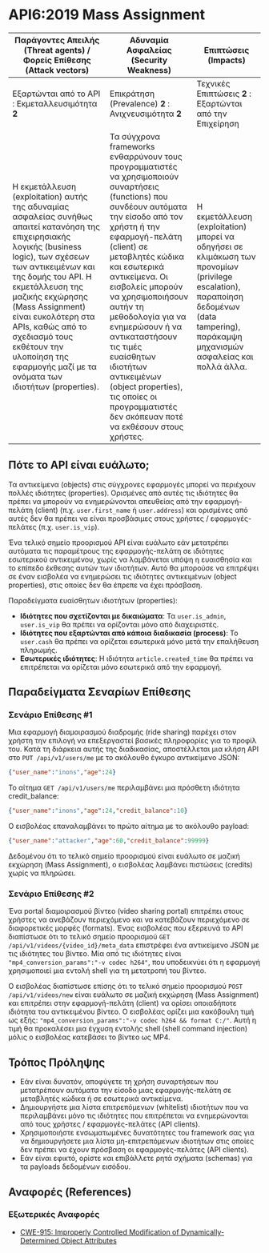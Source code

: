 API6:2019 Mass Assignment
===========================

| Παράγοντες Απειλής (Threat agents) / Φορείς Επίθεσης (Attack vectors) | Αδυναμία Ασφαλείας (Security Weakness) | Επιπτώσεις (Impacts) |
| - | - | - |
| Εξαρτώνται από το API : Εκμεταλλευσιμότητα **2** | Επικράτηση (Prevalence) **2** : Ανιχνευσιμότητα **2** | Τεχνικές Επιπτώσεις **2** : Εξαρτώνται από την Επιχείρηση |
| Η εκμετάλλευση (exploitation) αυτής της αδυναμίας ασφαλείας συνήθως απαιτεί κατανόηση της επιχειρησιακής λογικής (business logic), των σχέσεων των αντικειμένων και της δομής του API.  Η εκμετάλλευση της μαζικής εκχώρησης (Mass Assignment) είναι ευκολότερη στα APIs, καθώς από το σχεδιασμό τους εκθέτουν την υλοποίηση της εφαρμογής μαζί με τα ονόματα των ιδιοτήτων (properties). | Τα σύγχρονα frameworks ενθαρρύνουν τους προγραμματιστές να χρησιμοποιούν συναρτήσεις (functions) που συνδέουν αυτόματα την είσοδο από τον χρήστη ή την εφαρμογή-πελάτη (client) σε μεταβλητές κώδικα και εσωτερικά αντικείμενα. Οι εισβολείς μπορούν να χρησιμοποιήσουν αυτήν τη μεθοδολογία για να ενημερώσουν ή να αντικαταστήσουν τις τιμές ευαίσθητων ιδιοτήτων αντικειμένων (object properties), τις οποίες οι προγραμματιστές δεν σκόπευαν ποτέ να εκθέσουν στους χρήστες. | Η εκμετάλλευση (exploitation) μπορεί να οδηγήσει σε κλιμάκωση των προνομίων (privilege escalation), παραποίηση δεδομένων (data tampering), παράκαμψη μηχανισμών ασφαλείας και πολλά άλλα. |

## Πότε το API είναι ευάλωτο;

Τα αντικείμενα (objects) στις σύγχρονες εφαρμογές μπορεί να περιέχουν πολλές ιδιότητες (properties). 
Ορισμένες από αυτές τις ιδιότητες θα πρέπει να μπορούν να ενημερώνονται απευθείας από την εφαρμογή-πελάτη (client) (π.χ. `user.first_name` ή `user.address`) και ορισμένες από αυτές δεν θα πρέπει να είναι προσβάσιμες στους χρήστες / εφαρμογές-πελάτες (π.χ. `user.is_vip`).

Ένα τελικό σημείο προορισμού API είναι ευάλωτο εάν μετατρέπει αυτόματα τις παραμέτρους της εφαρμογής-πελάτη σε ιδιότητες εσωτερικού αντικειμένου, χωρίς να λαμβάνεται υπόψη η ευαισθησία και το επίπεδο έκθεσης αυτών των ιδιοτήτων. Αυτό θα μπορούσε να επιτρέψει σε έναν εισβολέα να ενημερώσει τις ιδιότητες αντικειμένων (object properties), στις οποίες δεν θα έπρεπε να έχει πρόσβαση.

Παραδείγματα ευαίσθητων ιδιοτήτων (properties):

* **Ιδιότητες που σχετίζονται με δικαιώματα**: Τα `user.is_admin`, `user.is_vip` θα πρέπει να ορίζονται μόνο από διαχειριστές.
* **Ιδιότητες που εξαρτώνται από κάποια διαδικασία (process)**: Το `user.cash` θα πρέπει να ορίζεται εσωτερικά μόνο μετά την επαλήθευση πληρωμής.
* **Εσωτερικές ιδιότητες**: Η ιδιότητα `article.created_time` θα πρέπει να επιτρέπεται να ορίζεται μόνο εσωτερικά από την εφαρμογή.

## Παραδείγματα Σεναρίων Επίθεσης

### Σενάριο Επίθεσης #1

Μια εφαρμογή διαμοιρασμού διαδρομής (ride sharing) παρέχει στον χρήστη την επιλογή να επεξεργαστεί βασικές πληροφορίες για το προφίλ του. 
Κατά τη διάρκεια αυτής της διαδικασίας, αποστέλλεται μια κλήση API στο
`PUT /api/v1/users/me` με το ακόλουθο έγκυρο αντικείμενο JSON:

```json
{"user_name":"inons","age":24}
```

Το αίτημα `GET /api/v1/users/me` περιλαμβάνει μια πρόσθετη ιδιότητα credit_balance:

```json
{"user_name":"inons","age":24,"credit_balance":10}
```

Ο εισβολέας επαναλαμβάνει το πρώτο αίτημα με το ακόλουθο payload:
```json
{"user_name":"attacker","age":60,"credit_balance":99999}
```

Δεδομένου ότι το τελικό σημείο προορισμού είναι ευάλωτο σε μαζική εκχώρηση (Mass Assignment), ο εισβολέας λαμβάνει πιστώσεις (credits) χωρίς να πληρώσει.

### Σενάριο Επίθεσης #2

Ένα portal διαμοιρασμού βίντεο (video sharing portal) επιτρέπει στους χρήστες να ανεβάζουν περιεχόμενο και να κατεβάζουν περιεχόμενο σε διαφορετικές μορφές (formats). Ένας εισβολέας που εξερευνά το API διαπίστωσε ότι το τελικό σημείο προορισμού `GET /api/v1/videos/{video_id}/meta_data` επιστρέφει ένα αντικείμενο JSON με τις ιδιότητες του βίντεο. Μία από τις ιδιότητες είναι `"mp4_conversion_params":"-v codec h264"`, που υποδεικνύει ότι η εφαρμογή χρησιμοποιεί μια εντολή shell για τη μετατροπή του βίντεο.

Ο εισβολέας διαπίστωσε επίσης ότι το τελικό σημείο προορισμού `POST /api/v1/videos/new` είναι ευάλωτο σε μαζική εκχώρηση (Mass Assignment) και επιτρέπει στην εφαρμογή-πελάτη (client) να ορίσει οποιαδήποτε ιδιότητα του αντικειμένου βίντεο.
Ο εισβολέας ορίζει μια κακόβουλη τιμή ως εξής:
`"mp4_conversion_params":"-v codec h264 && format C:/"`. Αυτή η τιμή θα προκαλέσει μια έγχυση εντολής shell (shell command injection) μόλις ο εισβολέας κατεβάσει το βίντεο ως MP4.

## Τρόπος Πρόληψης

* Εάν είναι δυνατόν, αποφύγετε τη χρήση συναρτήσεων που μετατρέπουν αυτόματα την είσοδο μιας εφαρμογής-πελάτη σε μεταβλητές κώδικα ή σε εσωτερικά αντικείμενα.
* Δημιουργήστε μια λίστα επιτρεπόμενων (whitelist) ιδιοτήτων που να περιλαμβάνει μόνο τις ιδιότητες που επιτρέπεται να ενημερώνονται από τους χρήστες / εφαρμογές-πελάτες (API clients).
* Χρησιμοποιήστε ενσωματωμένες δυνατότητες του framework σας για να δημιουργήσετε μια λίστα μη-επιτρεπόμενων ιδιοτήτων στις οποίες δεν πρέπει να έχουν πρόσβαση οι εφαρμογές-πελάτες (API clients).
* Εάν είναι εφικτό, ορίστε και επιβάλλετε ρητά σχήματα (schemas) για τα payloads δεδομένων εισόδου.

## Αναφορές (References)

### Εξωτερικές Αναφορές

* [CWE-915: Improperly Controlled Modification of Dynamically-Determined Object Attributes][1]

[1]: https://cwe.mitre.org/data/definitions/915.html
